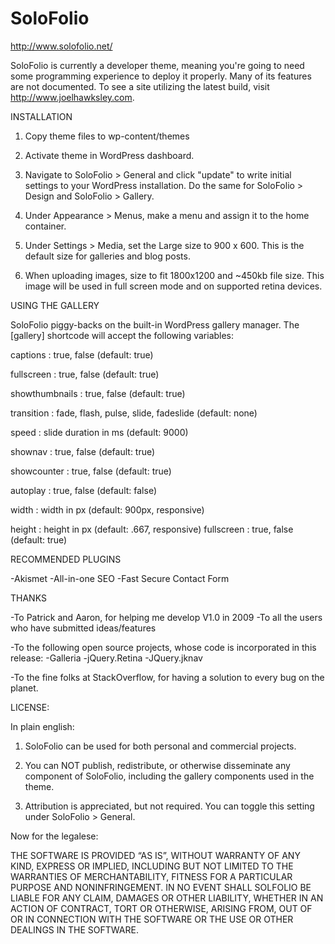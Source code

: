 SoloFolio
=========
http://www.solofolio.net/

SoloFolio is currently a developer theme, meaning you're going to need some programming experience to deploy it properly. Many of its features are not documented. To see a site utilizing the latest build, visit http://www.joelhawksley.com.

INSTALLATION

1. Copy theme files to wp-content/themes

2. Activate theme in WordPress dashboard.

3. Navigate to SoloFolio > General and click "update" to write initial settings to your WordPress installation. Do the same for SoloFolio > Design and SoloFolio > Gallery.

4. Under Appearance > Menus, make a menu and assign it to the home container.

5. Under Settings > Media, set the Large size to 900 x 600. This is the default size for galleries and blog posts.

6. When uploading images, size to fit 1800x1200 and ~450kb file size. This image will be used in full screen mode and on supported retina devices.

USING THE GALLERY

SoloFolio piggy-backs on the built-in WordPress gallery manager. The [gallery] shortcode will accept the following variables:

captions : true, false (default: true)

fullscreen : true, false (default: true)

showthumbnails : true, false (default: true)

transition : fade, flash, pulse, slide, fadeslide (default: none)

speed : slide duration in ms (default: 9000)

shownav : true, false (default: true)

showcounter : true, false (default: true)

autoplay : true, false (default: false)

width : width in px (default: 900px, responsive)

height : height in px (default: .667, responsive)
fullscreen : true, false (default: true)
	

RECOMMENDED PLUGINS

-Akismet
-All-in-one SEO
-Fast Secure Contact Form

THANKS

-To Patrick and Aaron, for helping me develop V1.0 in 2009
-To all the users who have submitted ideas/features

-To the following open source projects, whose code is incorporated in this release:
	-Galleria
	-jQuery.Retina
	-JQuery.jknav

-To the fine folks at StackOverflow, for having a solution to every bug on the planet.


LICENSE:

In plain english:

1. SoloFolio can be used for both personal and commercial projects.

2. You can NOT publish, redistribute, or otherwise disseminate any component of SoloFolio, including the gallery components used in the theme.

3. Attribution is appreciated, but not required. You can toggle this setting under SoloFolio > General.
 
Now for the legalese:

THE SOFTWARE IS PROVIDED “AS IS”, WITHOUT WARRANTY OF ANY KIND, EXPRESS OR IMPLIED, INCLUDING BUT NOT LIMITED TO THE WARRANTIES OF MERCHANTABILITY, FITNESS FOR A PARTICULAR PURPOSE AND NONINFRINGEMENT. IN NO EVENT SHALL SOLFOLIO BE LIABLE FOR ANY CLAIM, DAMAGES OR OTHER LIABILITY, WHETHER IN AN ACTION OF CONTRACT, TORT OR OTHERWISE, ARISING FROM, OUT OF OR IN CONNECTION WITH THE SOFTWARE OR THE USE OR OTHER DEALINGS IN THE SOFTWARE.